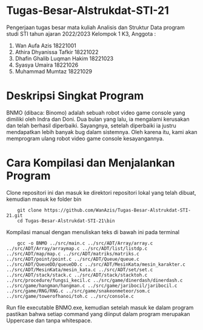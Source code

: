 # Tugas-Besar-Alstrukdat-STI-21
Pengerjaan tugas besar mata kuliah Analisis dan Struktur Data program studi STI tahun ajaran 2022/2023 
Kelompok 1 K3, Anggota : 
1. Wan Aufa Azis	 		    18221001
2. Athira Dhyanissa Tafkir		18221022
3. Dhafin Ghalib Luqman Hakim	18221023
4. Syasya Umaira 			    18221026
5. Muhammad Mumtaz 			    18221029

# Deskripsi Singkat Program
BNMO (dibaca: Binomo) adalah sebuah robot video game console yang dimiliki oleh Indra dan Doni. Dua bulan yang lalu, ia mengalami kerusakan dan telah berhasil diperbaiki. Sayangnya, setelah diperbaiki ia justru mendapatkan lebih banyak bug dalam sistemnya. Oleh karena itu, kami akan memprogram ulang robot video game console kesayangannya.

# Cara Kompilasi dan Menjalankan Program 
Clone repositori ini dan masuk ke direktori repositori lokal yang telah dibuat, kemudian masuk ke folder bin
```
    git clone https://github.com/WanAzis/Tugas-Besar-Alstrukdat-STI-21.git
    cd Tugas-Besar-Alstrukdat-STI-21\bin
```

Kompilasi manual dengan menuliskan teks di bawah ini pada terminal
```
    gcc -o BNMO ../src/main.c ../src/ADT/Array/array.c ../src/ADT/Array/arraymap.c ../src/ADT/list/listdp.c ../src/ADT/map/map.c ../src/ADT/matriks/matriks.c ../src/ADT/point/point.c ../src/ADT/Queue/queue.c ../src/ADT/QueueDD/queueDD.c ../src/ADT/MesinKata/mesin_karakter.c ../src/ADT/MesinKata/mesin_kata.c ../src/ADT/set/set.c ../src/ADT/stack/stack.c ../src/ADT/stack/stacktoh.c ../src/procedure/fungsi_kecil.c ../src/game/dinerdash/dinerdash.c ../src/game/hangman/hangman.c ../src/game/jaribocil/jaribocil.c ../src/game/RNG/RNG.c ../src/game/snakeonmeteor/som.c ../src/game/towerofhanoi/toh.c ../src/console.c
```

Run file executable BNMO.exe, kemudian setelah masuk ke dalam program pastikan bahwa setiap command yang diinput dalam program merupakan Uppercase dan tanpa whitespace.
